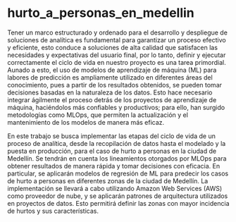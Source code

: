# hurto_a_personas_en_medellin


Tener un marco estructurado y ordenado para el desarrollo y despliegue de soluciones de analítica es fundamental para garantizar un proceso efectivo y eficiente, esto conduce a soluciones de alta calidad que satisfacen las necesidades y expectativas del usuario final, por lo tanto, definir y ejecutar correctamente el ciclo de vida en nuestro proyecto es una tarea primordial. Aunado a esto, el uso de modelos de aprendizaje de máquina (ML) para labores de predicción es ampliamente utilizado en diferentes áreas del conocimiento, pues a partir de los resultados obtenidos, se pueden tomar decisiones basadas en la naturaleza de los datos. Esto hace necesario integrar ágilmente el proceso detrás de los proyectos de aprendizaje de máquina, haciéndolos más confiables y productivos; para ello, han surgido metodologías como MLOps, que permiten la actualización y el mantenimiento de los modelos de manera más eficaz. 
 
En este trabajo se busca implementar las etapas del ciclo de vida de un proceso de analítica, desde la recopilación de datos hasta el modelado y la puesta en producción, para el caso de hurto a personas en la ciudad de Medellín. Se tendrán en cuenta los lineamientos otorgados por MLOps para obtener resultados de manera rápida y tomar decisiones con eficacia. En particular, se aplicarán modelos de regresión de ML para predecir los casos de hurto a personas en diferentes zonas de la ciudad de Medellín. La implementación se llevará a cabo utilizando Amazon Web Services (AWS) como proveedor de nube, y se aplicarán patrones de arquitectura utilizados en proyectos de datos. Esto permitirá definir las zonas con mayor incidencia de hurtos y sus características.

